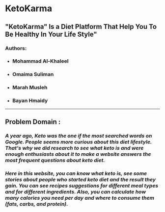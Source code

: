 # **KetoKarma**

## **"KetoKarma" Is a Diet Platform That Help You To Be Healthy In Your Life Style"**

### **Authors:**

* ### Mohammad Al-Khaleel

* ### Omaima Suliman

* ### Marah Musleh

* ### Bayan Hmaidy

---------------------------------------------------------------------------------------------------------------

## **Problem Domain :**

### *A year ago, Keto was the one if the most searched words on Google. People seems more curious about this diet lifestyle. That's why we did research to see what keto is and were enough enthusiasts about it to make a website answers the most frequent questions about keto diet.*

### *Here in this website, you can know what keto is, see some stories about people who started keto diet and the result they gain. You can see recipes suggestions for different meal types and for different ingredients. Also, you can calculate how  many calories you need per day and where to consume them (fats, carbs, and protein).*
